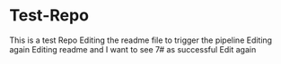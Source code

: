 # Test-Repo
This is a test Repo
Editing the readme file to trigger the pipeline
Editing again
Editing readme and I want to see 7# as successful
Edit again
